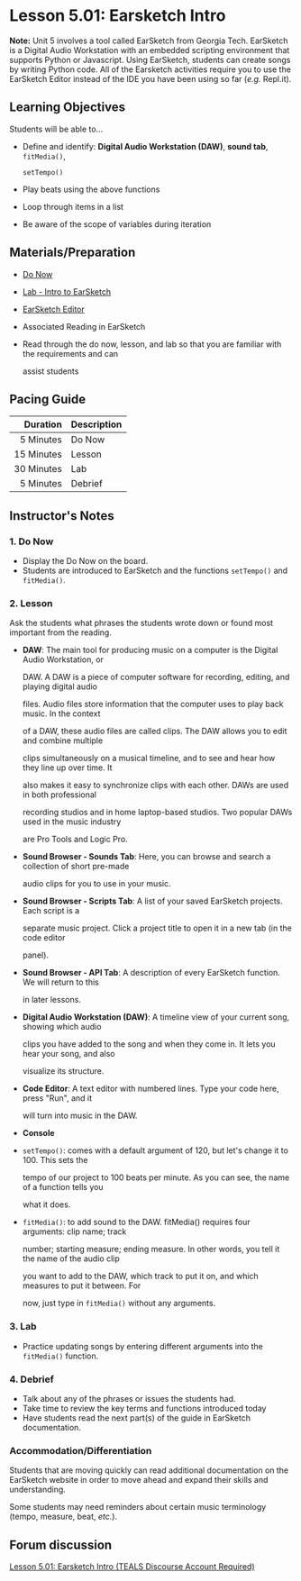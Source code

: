 # Lesson 5.01: Earsketch Intro

**Note:** Unit 5 involves a tool called EarSketch from Georgia Tech. EarSketch is a Digital Audio Workstation with an embedded scripting environment that supports Python or Javascript. Using EarSketch, students can create songs by writing Python code. All of the Earsketch activities require you to use the EarSketch Editor instead of the IDE you have been using so far \(_e.g._ Repl.it\).

## Learning Objectives

Students will be able to...

* Define and identify: **Digital Audio Workstation \(DAW\)**, **sound tab**, `fitMedia()`,

  `setTempo()`

* Play beats using the above functions
* Loop through items in a list
* Be aware of the scope of variables during iteration 

## Materials/Preparation

* [Do Now](do_now.md)
* [Lab - Intro to EarSketch](lab.md)
* [EarSketch Editor](http://earsketch.gatech.edu/earsketch2/)
* Associated Reading in EarSketch
* Read through the do now, lesson, and lab so that you are familiar with the requirements and can

  assist students

## Pacing Guide

| Duration | Description |
| ---: | :--- |
| 5 Minutes | Do Now |
| 15 Minutes | Lesson |
| 30 Minutes | Lab |
| 5 Minutes | Debrief |

## Instructor's Notes

### 1. Do Now

* Display the Do Now on the board.
* Students are introduced to EarSketch and the functions `setTempo()` and `fitMedia()`.

### 2. Lesson

Ask the students what phrases the students wrote down or found most important from the reading.

* **DAW**: The main tool for producing music on a computer is the Digital Audio Workstation, or

  DAW. A DAW is a piece of computer software for recording, editing, and playing digital audio

  files. Audio files store information that the computer uses to play back music. In the context

  of a DAW, these audio files are called clips. The DAW allows you to edit and combine multiple

  clips simultaneously on a musical timeline, and to see and hear how they line up over time. It

  also makes it easy to synchronize clips with each other. DAWs are used in both professional

  recording studios and in home laptop-based studios. Two popular DAWs used in the music industry

  are Pro Tools and Logic Pro.

* **Sound Browser - Sounds Tab**: Here, you can browse and search a collection of short pre-made

  audio clips for you to use in your music. 

* **Sound Browser - Scripts Tab**: A list of your saved EarSketch projects. Each script is a

  separate music project. Click a project title to open it in a new tab \(in the code editor

  panel\).

* **Sound Browser - API Tab**: A description of every EarSketch function. We will return to this

  in later lessons.

* **Digital Audio Workstation \(DAW\)**: A timeline view of your current song, showing which audio

  clips you have added to the song and when they come in. It lets you hear your song, and also

  visualize its structure.

* **Code Editor**: A text editor with numbered lines. Type your code here, press "Run", and it

  will turn into music in the DAW. 

* **Console**
* `setTempo()`: comes with a default argument of 120, but let's change it to 100. This sets the

  tempo of our project to 100 beats per minute. As you can see, the name of a function tells you

  what it does.

* `fitMedia()`: to add sound to the DAW. fitMedia\(\) requires four arguments: clip name; track

  number; starting measure; ending measure. In other words, you tell it the name of the audio clip

  you want to add to the DAW, which track to put it on, and which measures to put it between. For

  now, just type in `fitMedia()` without any arguments.

### 3. Lab

* Practice updating songs by entering different arguments into the `fitMedia()` function. 

### 4. Debrief

* Talk about any of the phrases or issues the students had. 
* Take time to review the key terms and functions introduced today
* Have students read the next part\(s\) of the guide in EarSketch documentation. 

### Accommodation/Differentiation

Students that are moving quickly can read additional documentation on the EarSketch website in order to move ahead and expand their skills and understanding.

Some students may need reminders about certain music terminology \(tempo, measure, beat, _etc._\).

## Forum discussion

[Lesson 5.01: Earsketch Intro \(TEALS Discourse Account Required\)](https://forums.tealsk12.org/c/2nd-semester-unit-5-earsketch/lesson-5-01-earsketch-intro)

